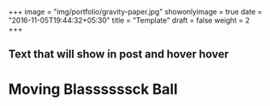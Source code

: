 +++
image = "img/portfolio/gravity-paper.jpg"
showonlyimage = true
date = "2016-11-05T19:44:32+05:30"
title = "Template"
draft = false
weight = 2
+++

## Text that will show in post and hover hover

<!--more-->

# Moving Blassssssck Ball

<p id="sketch-container"></p>

<script src="https://cdnjs.cloudflare.com/ajax/libs/p5.js/1.4.0/p5.js"></script>

<script src="/js/sand.js"></script>
